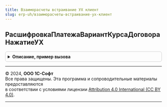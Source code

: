 ```yaml
---
title: Взаиморасчеты встраивание УХ клиент
slug: erp-uh/взаиморасчеты-встраивание-ух-клиент
---
```



## РасшифровкаПлатежаВариантКурсаДоговораНажатиеУХ
<details style="margin: 1em 0; padding: 0.5em; border: 1px solid #ccc; border-radius: 6px;">

<summary style="font-weight: bold; cursor: pointer;">Описание, пример вызова</summary>

```bsl

Процедура РасшифровкаПлатежаВариантКурсаДоговораНажатиеУХ(ТекущиеДанные, СтандартнаяОбработка, ЭтоОплата = Ложь) Экспорт
```

Пример вызова
```bsl
ВзаиморасчетыВстраиваниеУХКлиент.РасшифровкаПлатежаВариантКурсаДоговораНажатиеУХ(ТекущиеДанные, СтандартнаяОбработка, ЭтоОплата);
```
</details>

---

© 2024, **ООО 1С-Софт**  
Все права защищены. Эта программа и сопроводительные материалы предоставляются  
в соответствии с условиями лицензии [Attribution 4.0 International (CC BY 4.0)](https://creativecommons.org/licenses/by/4.0/legalcode).

---

